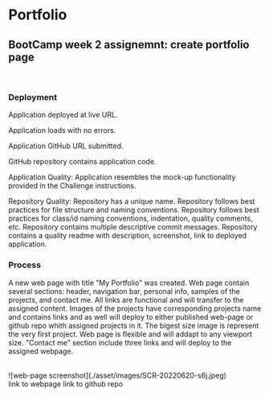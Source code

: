 # Portfolio
## BootCamp week 2 assignemnt: create portfolio page
<br>

### Deployment

Application deployed at live URL.

Application loads with no errors.

Application GitHub URL submitted.

GitHub repository contains application code.

Application Quality: 
Application resembles the mock-up functionality provided in the Challenge instructions.

Repository Quality: 
Repository has a unique name.
Repository follows best practices for file structure and naming conventions.
Repository follows best practices for class/id naming conventions, indentation, quality comments, etc.
Repository contains multiple descriptive commit messages.
Repository contains a quality readme with description, screenshot, link to deployed application.

### Process
<p>
A new web page with title "My Portfolio" was created. Web page contain several sections: header, navigation bar, personal info, samples of the projects, and contact me. All links are functional and will transfer to the assigned content. Images of the projects have corresponding projects name and contains links and as well will deploy to either published web-page or github repo whith assigned projects in it. The bigest size image is represent the very first project. Web page is flexible and will addapt to any viewport size. "Contact me" section include three links and will deploy to the assigned webpage. 
</p>
<br>
![web-page screenshot](./asset/images/SCR-20220620-s6j.jpeg)
<br>
link to webpage <https://github.com/AleksaMik/Portfolio/settings/pages>
link to github repo <https://github.com/AleksaMik/Portfolio>